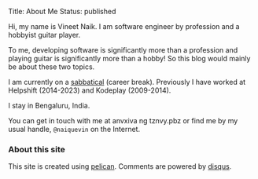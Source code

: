 Title: About Me
Status: published

Hi, my name is Vineet Naik. I am software engineer by profession and a
hobbyist guitar player.

To me, developing software is significantly more than a profession and
playing guitar is significantly more than a hobby! So this blog would
mainly be about these two topics.

I am currently on a
[sabbatical](https://www.youtube.com/watch?v=MNuOmTQdFjA) (career
break). Previously I have worked at Helpshift (2014-2023) and Kodeplay
(2009-2014).

I stay in Bengaluru, India.

You can get in touch with me at <email>anvxiva ng tznvy.pbz</email> or
find me by my usual handle, `@naiquevin` on the Internet.

### About this site

This site is created using
[pelican](https://getpelican.com/). Comments are powered by
[disqus](https://disqus.com/).

